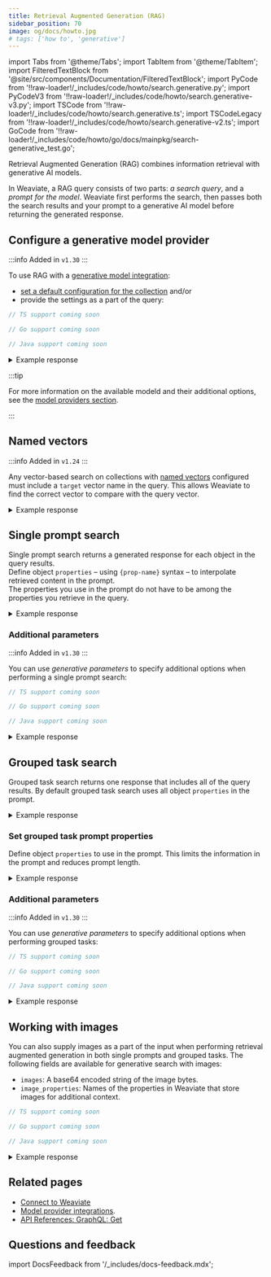 ```yaml
---
title: Retrieval Augmented Generation (RAG)
sidebar_position: 70
image: og/docs/howto.jpg
# tags: ['how to', 'generative']
---
```


import Tabs from '@theme/Tabs';
import TabItem from '@theme/TabItem';
import FilteredTextBlock from '@site/src/components/Documentation/FilteredTextBlock';
import PyCode from '!!raw-loader!/_includes/code/howto/search.generative.py';
import PyCodeV3 from '!!raw-loader!/_includes/code/howto/search.generative-v3.py';
import TSCode from '!!raw-loader!/_includes/code/howto/search.generative.ts';
import TSCodeLegacy from '!!raw-loader!/_includes/code/howto/search.generative-v2.ts';
import GoCode from '!!raw-loader!/_includes/code/howto/go/docs/mainpkg/search-generative_test.go';

Retrieval Augmented Generation (RAG) combines information retrieval with generative AI models.

In Weaviate, a RAG query consists of two parts: *a search query*, and a *prompt for the model*. Weaviate first performs the search, then passes both the search results and your prompt to a generative AI model before returning the generated response.

## Configure a generative model provider

:::info Added in `v1.30`
:::

To use RAG with a [generative model integration](../model-providers/index.md):
- [set a default configuration for the collection](../manage-data/collections.mdx#specify-a-generative-model-integration) and/or
- provide the settings as a part of the query:

<Tabs groupId="languages">
  <TabItem value="py" label="Python Client v4">
    <FilteredTextBlock
      text={PyCode}
      startMarker="# START DynamicRag"
      endMarker="# END DynamicRag"
      language="python"
    />
  </TabItem>

  <TabItem value="js" label="JS/TS Client v3">

```ts
// TS support coming soon
```

  </TabItem>
  <TabItem value="go" label="Go">

```ts
// Go support coming soon
```

  </TabItem>
    <TabItem value="java" label="Java">

```ts
// Java support coming soon
```

  </TabItem>
</Tabs>

<details>
  <summary>Example response</summary>

```
Properties: {'country': 'Austria', 'title': 'Gebeshuber 2013 Frizzante Rosé Pinot Noir (Österreichischer Perlwein)', 'review_body': "With notions of cherry and cinnamon on the nose and just slight fizz, this is a refreshing, fruit-driven sparkling rosé that's full of strawberry and cherry notes—it might just be the very definition of easy summer wine. It ends dry, yet refreshing.", 'points': 85, 'price': 21.0}

Single prompt result: Mit Noten von Kirsche und Zimt in der Nase und nur leicht prickelnd, ist dies ein erfrischender, fruchtiger sprudelnder Rosé, der voller Erdbeer- und Kirschnoten steckt - es könnte genau die Definition von leichtem Sommerwein sein. Er endet trocken, aber erfrischend.

Properties: {'price': 27.0, 'points': 89, 'review_body': 'Beautifully perfumed, with acidity, white fruits and a mineral context. The wine is layered with citrus and lime, hints of fresh pineapple acidity. Screw cap.', 'title': 'Stadt Krems 2009 Steinterrassen Riesling (Kremstal)', 'country': 'Austria'}

Single prompt result: Wunderschön parfümiert, mit Säure, weißen Früchten und einem mineralischen Kontext. Der Wein ist mit Zitrus- und Limettennoten durchzogen, mit Anklängen von frischer Ananas-Säure. Schraubverschluss.

Grouped task result: The first review is for the Gebeshuber 2013 Frizzante Rosé Pinot Noir from Austria, describing it as a refreshing and fruit-driven sparkling rosé with cherry and cinnamon notes. It is said to be the perfect easy summer wine, ending dry yet refreshing.

The second review is for the Stadt Krems 2009 Steinterrassen Riesling from Austria, noting its beautiful perfume, acidity, white fruits, and mineral context. The wine is described as layered with citrus and lime flavors, with hints of fresh pineapple acidity. It is sealed with a screw cap.
```

</details>

:::tip

For more information on the available modeld and their additional options, see the [model providers section](../model-providers/index.md).

:::
## Named vectors

:::info Added in `v1.24`
:::

Any vector-based search on collections with [named vectors](../config-refs/schema/multi-vector.md) configured must include a `target` vector name in the query. This allows Weaviate to find the correct vector to compare with the query vector.

<Tabs groupId="languages">
  <TabItem value="py" label="Python Client v4">
    <FilteredTextBlock
      text={PyCode}
      startMarker="# NamedVectorNearTextPython"
      endMarker="# END NamedVectorNearTextPython"
      language="python"
    />
  </TabItem>

  <TabItem value="py3" label="Python Client v3">
    <FilteredTextBlock
      text={PyCodeV3}
      startMarker="# NamedVectorNearTextPython"
      endMarker="# END NamedVectorNearTextPython"
      language="pyv3"
    />
  </TabItem>

  <TabItem value="js" label="JS/TS Client v3">
    <FilteredTextBlock
      text={TSCode}
      startMarker="// NamedVectorNearText"
      endMarker="// END NamedVectorNearText"
      language="ts"
    />
  </TabItem>

  <TabItem value="js2" label="JS/TS Client v2">
    <FilteredTextBlock
      text={TSCodeLegacy}
      startMarker="// NamedVectorNearText"
      endMarker="// END NamedVectorNearText"
      language="tsv2"
    />
  </TabItem>

  <TabItem value="graphql" label="GraphQL">
    <FilteredTextBlock
      text={PyCodeV3}
      startMarker="# NamedVectorNearTextGraphql"
      endMarker="# END NamedVectorNearTextGraphql"
      language="graphql"
    />
  </TabItem>
</Tabs>

<details>
  <summary>Example response</summary>

```
Properties: {'country': 'Austria', 'title': 'Gebeshuber 2013 Frizzante Rosé Pinot Noir (Österreichischer Perlwein)', 'review_body': "With notions of cherry and cinnamon on the nose and just slight fizz, this is a refreshing, fruit-driven sparkling rosé that's full of strawberry and cherry notes—it might just be the very definition of easy summer wine. It ends dry, yet refreshing.", 'points': 85, 'price': 21.0}

Single prompt result: Mit Noten von Kirsche und Zimt in der Nase und nur leicht prickelnd, ist dies ein erfrischender, fruchtiger sprudelnder Rosé, der voller Erdbeer- und Kirschnoten steckt - es könnte genau die Definition von leichtem Sommerwein sein. Er endet trocken, aber erfrischend.

Properties: {'price': 27.0, 'points': 89, 'review_body': 'Beautifully perfumed, with acidity, white fruits and a mineral context. The wine is layered with citrus and lime, hints of fresh pineapple acidity. Screw cap.', 'title': 'Stadt Krems 2009 Steinterrassen Riesling (Kremstal)', 'country': 'Austria'}

Single prompt result: Wunderschön parfümiert, mit Säure, weißen Früchten und einem mineralischen Kontext. Der Wein ist mit Zitrus- und Limettennoten durchzogen, mit Anklängen von frischer Ananas-Säure. Schraubverschluss.

Grouped task result: The first review is for the Gebeshuber 2013 Frizzante Rosé Pinot Noir from Austria, describing it as a refreshing and fruit-driven sparkling rosé with cherry and cinnamon notes. It is said to be the perfect easy summer wine, ending dry yet refreshing.

The second review is for the Stadt Krems 2009 Steinterrassen Riesling from Austria, noting its beautiful perfume, acidity, white fruits, and mineral context. The wine is described as layered with citrus and lime flavors, with hints of fresh pineapple acidity. It is sealed with a screw cap.
```

</details>

## Single prompt search

Single prompt search returns a generated response for each object in the query results.<br/>
Define object `properties` – using `{prop-name}` syntax – to interpolate retrieved content in the prompt.<br/>
The properties you use in the prompt do not have to be among the properties you retrieve in the query.

<Tabs groupId="languages">
  <TabItem value="py" label="Python Client v4">
    <FilteredTextBlock
      text={PyCode}
      startMarker="# SingleGenerativePropertiesPython"
      endMarker="# END SingleGenerativePropertiesPython"
      language="py"
    />
  </TabItem>

  <TabItem value="py3" label="Python Client v3">
    <FilteredTextBlock
      text={PyCodeV3}
      startMarker="# SingleGenerativePropertiesPython"
      endMarker="# END SingleGenerativePropertiesPython"
      language="pyv3"
    />
  </TabItem>

  <TabItem value="js" label="JS/TS Client v3">
    <FilteredTextBlock
      text={TSCode}
      startMarker="// SingleGenerativeProperties TS"
      endMarker="// END SingleGenerativeProperties TS"
      language="js"
    />
  </TabItem>

  <TabItem value="js2" label="JS/TS Client v2">
    <FilteredTextBlock
      text={TSCodeLegacy}
      startMarker="// SingleGenerativeProperties TS"
      endMarker="// END SingleGenerativeProperties TS"
      language="tsv2"
    />
  </TabItem>

  <TabItem value="go" label="Go">
    <FilteredTextBlock
      text={GoCode}
      startMarker="// START SingleGenerativeProperties"
      endMarker="// END SingleGenerativeProperties"
      language="gonew"
    />
  </TabItem>

  <TabItem value="graphql" label="GraphQL">
    <FilteredTextBlock
      text={PyCodeV3}
      startMarker="# SingleGenerativePropertiesGraphQL"
      endMarker="# END SingleGenerativePropertiesGraphQL"
      language="graphql"
    />
  </TabItem>
</Tabs>

<details>
  <summary>Example response</summary>

```
Property 'question': Including, in 19th century, one quarter of world's land & people, the sun never set on it
Single prompt result: Did you know that in the 19th century, one quarter of the world's land and people were part of an empire where the sun never set? ☀️🌍 #historybuffs #funfact

Property 'question': From Menes to the Ptolemys, this country had more kings than any other in ancient history
Single prompt result: Which country in ancient history had more kings than any other, from Menes to the Ptolemys? 👑🏛️ #historybuffs #ancientkings
```

</details>

### Additional parameters

:::info Added in `v1.30`
:::

You can use *generative parameters* to specify additional options when performing a single prompt search:

<Tabs groupId="languages">
  <TabItem value="py" label="Python Client v4">
    <FilteredTextBlock
      text={PyCode}
      startMarker="# SingleGenerativeParametersPython"
      endMarker="# END SingleGenerativeParametersPython"
      language="py"
    />
  </TabItem>
  <TabItem value="js" label="JS/TS Client v3">

```ts
// TS support coming soon
```

  </TabItem>
  <TabItem value="go" label="Go">

```go
// Go support coming soon
```

  </TabItem>
    <TabItem value="java" label="Java">

```java
// Java support coming soon
```

  </TabItem>
</Tabs>

<details>
  <summary>Example response</summary>

```
Properties: {'points': 400, 'answer': 'the British Empire', 'air_date': datetime.datetime(1984, 12, 10, 0, 0, tzinfo=datetime.timezone.utc), 'question': "Including, in 19th century, one quarter of world's land & people, the sun never set on it", 'round': 'Double Jeopardy!'}

Single prompt result: Did you know that in the 19th century, the sun never set on the British Empire, which included one quarter of the world's land and people? #triviatuesday #britishempire

Debug: full_prompt: "Convert this quiz question: Including, in 19th century, one quarter of world\'s land & people, the sun never set on it and answer: the British Empire into a trivia tweet."

Metadata: usage {
  prompt_tokens: 46
  completion_tokens: 43
  total_tokens: 89
}

Properties: {'points': 400, 'answer': 'Egypt', 'air_date': datetime.datetime(1989, 9, 5, 0, 0, tzinfo=datetime.timezone.utc), 'question': 'From Menes to the Ptolemys, this country had more kings than any other in ancient history', 'round': 'Double Jeopardy!'}

Single prompt result: Did you know that Egypt had more kings than any other country in ancient history, from Menes to the Ptolemys? #triviathursday #ancienthistory

Debug: full_prompt: "Convert this quiz question: From Menes to the Ptolemys, this country had more kings than any other in ancient history and answer: Egypt into a trivia tweet."

Metadata: usage {
  prompt_tokens: 42
  completion_tokens: 36
  total_tokens: 78
}
```

</details>

## Grouped task search

Grouped task search returns one response that includes all of the query results. By default grouped task search uses all object `properties` in the prompt.

<Tabs groupId="languages">
  <TabItem value="py" label="Python Client v4">
    <FilteredTextBlock
      text={PyCode}
      startMarker="# GroupedGenerativePython"
      endMarker="# END GroupedGenerativePython"
      language="py"
    />
  </TabItem>

  <TabItem value="py3" label="Python Client v3">
    <FilteredTextBlock
      text={PyCodeV3}
      startMarker="# GroupedGenerativePython"
      endMarker="# END GroupedGenerativePython"
      language="pyv3"
    />
  </TabItem>

  <TabItem value="js" label="JS/TS Client v3">
    <FilteredTextBlock
      text={TSCode}
      startMarker="// GroupedGenerative TS"
      endMarker="// END GroupedGenerative TS"
      language="js"
    />
  </TabItem>

  <TabItem value="js2" label="JS/TS Client v2">
    <FilteredTextBlock
      text={TSCodeLegacy}
      startMarker="// GroupedGenerative TS"
      endMarker="// END GroupedGenerative TS"
      language="tsv2"
    />
  </TabItem>

  <TabItem value="go" label="Go">
    <FilteredTextBlock
      text={GoCode}
      startMarker="// START GroupedGenerative"
      endMarker="// END GroupedGenerative"
      language="gonew"
    />
  </TabItem>

  <TabItem value="graphql" label="GraphQL">
    <FilteredTextBlock
      text={PyCodeV3}
      startMarker="# GroupedGenerativeGraphQL"
      endMarker="# END GroupedGenerativeGraphQL"
      language="graphql"
    />
  </TabItem>
</Tabs>

<details>
  <summary>Example response</summary>

```
Grouped task result: All of these animals are mammals.
```

</details>

### Set grouped task prompt properties

Define object `properties` to use in the prompt. This limits the information in the prompt and reduces prompt length.

<Tabs groupId="languages">
  <TabItem value="py" label="Python Client v4">
    <FilteredTextBlock
      text={PyCode}
      startMarker="# GroupedGenerativeProperties Python"
      endMarker="# END GroupedGenerativeProperties Python"
      language="py"
    />
  </TabItem>

  <TabItem value="py3" label="Python Client v3">
    <FilteredTextBlock
      text={PyCodeV3}
      startMarker="# GroupedGenerativeProperties Python"
      endMarker="# END GroupedGenerativeProperties Python"
      language="pyv3"
    />
  </TabItem>

  <TabItem value="js" label="JS/TS Client v3">
    <FilteredTextBlock
      text={TSCode}
      startMarker="// GroupedGenerativeProperties"
      endMarker="// END GroupedGenerativeProperties"
      language="ts"
    />
  </TabItem>

  <TabItem value="js2" label="JS/TS Client v2">
    <FilteredTextBlock
      text={TSCodeLegacy}
      startMarker="// GroupedGenerativeProperties"
      endMarker="// END GroupedGenerativeProperties"
      language="tsv2"
    />
  </TabItem>

  <TabItem value="go" label="Go">
    <FilteredTextBlock
      text={GoCode}
      startMarker="// START GroupedGenerativeProperties"
      endMarker="// END GroupedGenerativeProperties"
      language="gonew"
    />
  </TabItem>

  <TabItem value="graphql" label="GraphQL">
    <FilteredTextBlock
      text={PyCodeV3}
      startMarker="# GroupedGenerativePropertiesGraphQL"
      endMarker="# END GroupedGenerativePropertiesGraphQL"
      language="graphql"
    />
  </TabItem>
</Tabs>

<details>
  <summary>Example response</summary>

```
Grouped task result: The commonality among these animals is that they are all native to Australia.
```

</details>

### Additional parameters

:::info Added in `v1.30`
:::

You can use *generative parameters* to specify additional options when performing grouped tasks:

<Tabs groupId="languages">
  <TabItem value="py" label="Python Client v4">
    <FilteredTextBlock
      text={PyCode}
      startMarker="# START GroupedGenerativeParametersPython"
      endMarker="# END GroupedGenerativeParametersPython"
      language="py"
    />
  </TabItem>
  <TabItem value="js" label="JS/TS Client v3">

```ts
// TS support coming soon
```

  </TabItem>
  <TabItem value="go" label="Go">

```go
// Go support coming soon
```

  </TabItem>
    <TabItem value="java" label="Java">

```java
// Java support coming soon
```

  </TabItem>
</Tabs>

<details>
  <summary>Example response</summary>

```
Grouped task result: They are all animals.
Metadata: usage {
  prompt_tokens: 42
  completion_tokens: 36
  total_tokens: 78
}
```

</details>

## Working with images

You can also supply images as a part of the input when performing retrieval augmented generation in both single prompts and grouped tasks. 
The following fields are available for generative search with images:
- `images`: A base64 encoded string of the image bytes.
- `image_properties`: Names of the properties in Weaviate that store images for additional context.

<Tabs groupId="languages">
  <TabItem value="py" label="Python Client v4">
    <FilteredTextBlock
      text={PyCode}
      startMarker="# START WorkingWithImages"
      endMarker="# END WorkingWithImages"
      language="py"
    />
  </TabItem>
  <TabItem value="js" label="JS/TS Client v3">

```ts
// TS support coming soon
```

  </TabItem>
  <TabItem value="go" label="Go">

```go
// Go support coming soon
```

  </TabItem>
    <TabItem value="java" label="Java">

```java
// Java support coming soon
```

  </TabItem>
</Tabs>

<details>
  <summary>Example response</summary>

```
Properties: {'points': 800, 'answer': 'sheep', 'air_date': datetime.datetime(2007, 12, 13, 0, 0, tzinfo=datetime.timezone.utc), 'question': 'Australians call this animal a jumbuck or a monkey', 'round': 'Jeopardy!'}
Properties: {'points': 100, 'answer': 'Australia', 'air_date': datetime.datetime(2000, 3, 10, 0, 0, tzinfo=datetime.timezone.utc), 'question': 'An island named for the animal seen <a href="http://www.j-archive.com/media/2000-03-10_J_01.jpg" target="_blank">here</a> belongs to this country [kangaroo]', 'round': 'Jeopardy!'}
Properties: {'points': 300, 'air_date': datetime.datetime(1996, 7, 18, 0, 0, tzinfo=datetime.timezone.utc), 'answer': 'Kangaroo', 'question': 'Found chiefly in Australia, the wallaby is a smaller type of this marsupial', 'round': 'Jeopardy!'}

Grouped task result: I'll formulate a Jeopardy!-style question based on the image of the koala:

Answer: This Australian marsupial, often mistakenly called a bear, spends most of its time in eucalyptus trees.

Question: What is a koala?
```

</details>

## Related pages

- [Connect to Weaviate](/developers/weaviate/connections/index.mdx)
- [Model provider integrations](../model-providers/index.md).
- [API References: GraphQL: Get](../api/graphql/get.md)

## Questions and feedback

import DocsFeedback from '/_includes/docs-feedback.mdx';

<DocsFeedback/>
